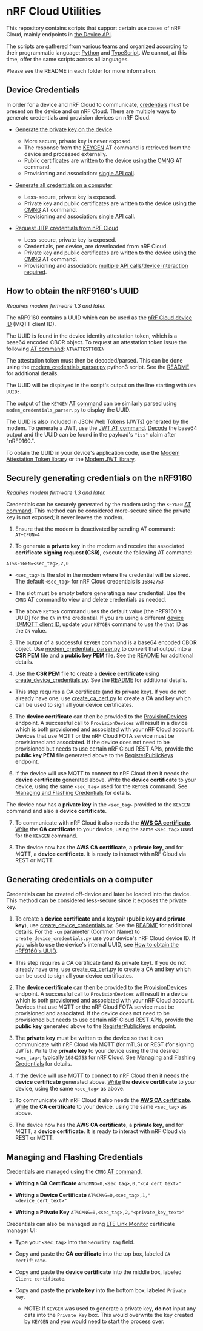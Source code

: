 
# nRF Cloud Utilities



This repository contains scripts that support certain use cases of nRF Cloud, mainly endpoints in [the Device API](https://api.nrfcloud.com/v1).



The scripts are gathered from various teams and organized according to their programmatic language: [Python](https://github.com/nRFCloud/utils/tree/master/python/modem-firmware-1.3%2B) and [TypeScript](https://github.com/nRFCloud/utils/tree/master/node-ts). We cannot, at this time, offer the same scripts across all languages.

Please see the README in each folder for more information.


## Device Credentials

In order for a device and nRF Cloud to communicate, [credentials](https://docs.paba.nrfcloud.com/Reference/Devices/Security) must be present on the device and on nRF Cloud.  There are multiple ways to generate credentials and provision devices on nRF Cloud.

   * [Generate the private key on the device](https://docs.paba.nrfcloud.com/Guides/GettingStarted/DevicesGSG#securely-generating-credentials-on-the-nrf9160)
	   * More secure, private key is never exposed.
	   * The response from the [KEYGEN](https://infocenter.nordicsemi.com/index.jsp?topic=/ref_at_commands/REF/at_commands/security/keygen_set.html) AT command is retrieved from the device and processed externally.
	   * Public certificates are written to the device using the [CMNG](https://infocenter.nordicsemi.com/index.jsp?topic=/ref_at_commands/REF/at_commands/security/keygen_set.html) AT command.
	   * Provisioning and association: [single API call](https://docs.paba.nrfcloud.com/Reference/DeviceManagement/Provisioning#non-jitp-pre-connect-provisioning).

  * [Generate all credentials on a computer](https://docs.paba.nrfcloud.com/Guides/GettingStarted/DevicesGSG#generating-credentials-on-a-computer)
	  * Less-secure, private key is exposed.
	  * Private key and public certificates are written to the device using the [CMNG](https://infocenter.nordicsemi.com/index.jsp?topic=/ref_at_commands/REF/at_commands/security/keygen_set.html) AT command.
	  * Provisioning and association: [single API call](https://docs.paba.nrfcloud.com/Reference/DeviceManagement/Provisioning#non-jitp-pre-connect-provisioning).

  * [Request JITP credentials from nRF Cloud](https://api.nrfcloud.com/v1#operation/CreateDeviceCertificate)
	  * Less-secure, private key is exposed.
	  * Credentials, per device, are downloaded from nRF Cloud.
	  * Private key and public certificates are written to the device using the [CMNG](https://infocenter.nordicsemi.com/index.jsp?topic=/ref_at_commands/REF/at_commands/security/keygen_set.html) AT command.
	  * Provisioning and association: [multiple API calls/device interaction required](https://docs.paba.nrfcloud.com/Reference/DeviceManagement/Provisioning#just-in-time-provisioning-jitp).


## How to obtain the nRF9160's UUID

*Requires modem firmware 1.3 and later.*



The nRF9160 contains a UUID which can be used as the [nRF Cloud device ID](https://github.com/nrfconnect/sdk-nrf/blob/master/include/net/nrf_cloud.rst#configuration-options-for-device-id) (MQTT client ID).



The UUID is found in the device identity attestation token, which is a base64 encoded CBOR object. To request an attestation token issue the following [AT command](https://infocenter.nordicsemi.com/topic/ref_at_commands/REF/at_commands/security/attesttoken_set.html): `AT%ATTESTTOKEN`



The attestation token must then be decoded/parsed. This can be done using the [modem_credentials_parser.py](https://github.com/nRFCloud/utils/blob/master/python/modem-firmware-1.3+/modem_credentials_parser.py) python3 script. See the [README](https://github.com/nRFCloud/utils/blob/master/python/modem-firmware-1.3+/README.md) for additional details.

The UUID will be displayed in the script's output on the line starting with `Dev UUID:`.



The output of the `KEYGEN`  [AT command](https://infocenter.nordicsemi.com/topic/ref_at_commands/REF/at_commands/security/keygen_set.html) can be similarly parsed using `modem_credentials_parser.py` to display the UUID.



The UUID is also included in JSON Web Tokens (JWTs) generated by the modem. To generate a JWT, use the [JWT AT command](https://infocenter.nordicsemi.com/topic/ref_at_commands/REF/at_commands/security/jwt.html). [Decode](https://jwt.io/) the base64 output and the UUID can be found in the payload's `"iss"` claim after "nRF9160.".



To obtain the UUID in your device's application code, use the [Modem Attestation Token library](http://developer.nordicsemi.com/nRF_Connect_SDK/doc/latest/nrf/include/modem/modem_attest_token.html#c.modem_attest_token_get_uuids) or the [Modem JWT library](http://developer.nordicsemi.com/nRF_Connect_SDK/doc/latest/nrf/include/modem/modem_jwt.html#c.modem_jwt_get_uuids).




## Securely generating credentials on the nRF9160

*Requires modem firmware 1.3 and later.*



Credentials can be securely generated by the modem using the `KEYGEN`  [AT command](https://infocenter.nordicsemi.com/topic/ref_at_commands/REF/at_commands/security/keygen_set.html). This method can be considered more-secure since the private key is not exposed; it never leaves the modem.



1. Ensure that the modem is deactivated by sending AT command: `AT+CFUN=4`



2. To generate a **private key** in the modem and receive the associated **certificate signing request (CSR)**, execute the following AT command:

`AT%KEYGEN=<sec_tag>,2,0`

- `<sec_tag>` is the slot in the modem where the credential will be stored. The default `<sec_tag>` for nRF Cloud credentials is `16842753`

- The slot must be empty before generating a new credential. Use the `CMNG` AT command to view and delete credentials as needed.

- The above `KEYGEN` command uses the default value [the nRF9160's UUID] for the `CN` in the credential. If you are using a different [device ID/MQTT client ID](https://github.com/nrfconnect/sdk-nrf/blob/master/include/net/nrf_cloud.rst#configuration-options-for-device-id), update your `KEYGEN` command to use the that ID as the `CN` value.



3. The output of a successful `KEYGEN` command is a base64 encoded CBOR object. Use [modem_credentials_parser.py](https://github.com/nRFCloud/utils/blob/master/python/modem-firmware-1.3+/modem_credentials_parser.py) to convert that output into a **CSR PEM** file and a **public key PEM** file. See the [README](https://github.com/nRFCloud/utils/blob/master/python/modem-firmware-1.3+/README.md) for additional details.



4. Use the **CSR PEM** file to create a **device certificate** using [create_device_credentials.py](https://github.com/nRFCloud/utils/blob/master/python/modem-firmware-1.3%2B/create_device_credentials.py). See the [README](https://github.com/nRFCloud/utils/blob/master/python/modem-firmware-1.3+/README.md) for additional details.

- This step requires a CA certificate (and its private key). If you do not already have one, use [create_ca_cert.py](https://github.com/nRFCloud/utils/blob/master/python/modem-firmware-1.3%2B/create_ca_cert.py) to create a CA and key which can be used to sign all your device certificates.



5. The **device certificate** can then be provided to the [ProvisionDevices](https://api.nrfcloud.com/v1#operation/ProvisionDevices) endpoint. A successful call to `ProvisionDevices` will result in a device which is both provisioned and associated with your nRF Cloud account. Devices that use MQTT or the nRF Cloud FOTA service must be provisioned and associated. If the device does not need to be provisioned but needs to use certain nRF Cloud REST APIs, provide the **public key PEM** file generated above to the [RegisterPublicKeys](https://api.nrfcloud.com/v1#operation/RegisterPublicKeys) endpoint.



6. If the device will use MQTT to connect to nRF Cloud then it needs the **device certificate** generated above. Write the **device certificate** to your device, using the same `<sec_tag>` used for the `KEYGEN` command. See [Managing and Flashing Credentials](#managing-and-flashing-credentials) for details.


The device now has a **private key** in the `<sec_tag>` provided to the `KEYGEN` command and also a **device certificate**.



7. To communicate with nRF Cloud it also needs the **[AWS CA certificate](https://www.amazontrust.com/repository/AmazonRootCA1.pem)**.  [Write](#managing-and-flashing-credentials) the **CA certificate** to your device, using the same `<sec_tag>` used for the `KEYGEN` command.

8. The device now has the **AWS CA certificate**, a **private key**, and for MQTT, a **device certificate**. It is ready to interact with nRF Cloud via REST or MQTT.

## Generating credentials on a computer



Credentials can be created off-device and later be loaded into the device. This method can be considered less-secure since it exposes the private key.



1. To create a **device certificate** and a keypair (**public key and private key**), use [create_device_credentials.py](https://github.com/nRFCloud/utils/blob/master/python/modem-firmware-1.3%2B/create_device_credentials.py). See the [README](https://github.com/nRFCloud/utils/blob/master/python/modem-firmware-1.3+/README.md) for additional details. For the `-cn` parameter (Common Name) to `create_device_credentials.py` use your device's nRF Cloud device ID. If you wish to use the device's internal UUID, see [How to obtain the nRF9160's UUID](#how-to-obtain-the-nrf9160s-uuid).

- This step requires a CA certificate (and its private key). If you do not already have one, use [create_ca_cert.py](https://github.com/nRFCloud/utils/blob/master/python/modem-firmware-1.3%2B/create_ca_cert.py) to create a CA and key which can be used to sign all your device certificates.

2. The **device certificate** can then be provided to the [ProvisionDevices](https://api.nrfcloud.com/v1#operation/ProvisionDevices) endpoint. A successful call to `ProvisionDevices` will result in a device which is both provisioned and associated with your nRF Cloud account. Devices that use MQTT or the nRF Cloud FOTA service must be provisioned and associated. If the device does not need to be provisioned but needs to use certain nRF Cloud REST APIs, provide the **public key** generated above to the [RegisterPublicKeys](https://api.nrfcloud.com/v1#operation/RegisterPublicKeys) endpoint.

3. The **private key** must be written to the device so that it can communicate with nRF Cloud via MQTT (for mTLS) or REST (for signing JWTs). Write the **private key** to your device using the the desired `<sec_tag>`; typically `16842753` for nRF Cloud. See [Managing and Flashing Credentials](#managing-and-flashing-credentials) for details.

4. If the device will use MQTT to connect to nRF Cloud then it needs the **device certificate** generated above. [Write](#managing-and-flashing-credentials) the **device certificate** to your device, using the same `<sec_tag>` as above.

5. To communicate with nRF Cloud it also needs the **[AWS CA certificate](https://www.amazontrust.com/repository/AmazonRootCA1.pem)**. [Write](#managing-and-flashing-credentials) the **CA certificate** to your device, using the same `<sec_tag>` as above.

6. The device now has the **AWS CA certificate**, a **private key**, and for MQTT, a **device certificate**. It is ready to interact with nRF Cloud via REST or MQTT.


## Managing and Flashing Credentials
Credentials are managed using the  `CMNG`  [AT command](https://infocenter.nordicsemi.com/topic/ref_at_commands/REF/at_commands/security/cmng.html).

 - **Writing a CA Certificate**
`AT%CMNG=0,<sec_tag>,0,"<CA_cert_text>"`

 - **Writing a Device Certificate**
`AT%CMNG=0,<sec_tag>,1,"<device_cert_text>"`

 -  **Writing a Private Key**
`AT%CMNG=0,<sec_tag>,2,"<private_key_text>"`

Credentials can also be managed using [LTE Link Monitor](https://infocenter.nordicsemi.com/topic/ug_link_monitor/UG/link_monitor/lm_certificate_manager.html) certificate manager UI:

- Type your `<sec_tag>` into the `Security tag` field.

- Copy and paste the **CA certificate** into the top box, labeled `CA certificate`.

- Copy and paste the **device certificate** into the middle box, labeled `Client certificate`.

- Copy and paste the **private key** into the bottom box, labeled `Private key`.
	- NOTE:  If `KEYGEN` was used to generate a private key, **do not** input any data into the `Private Key` box. This would overwrite the key created by `KEYGEN` and you would need to start the process over.
